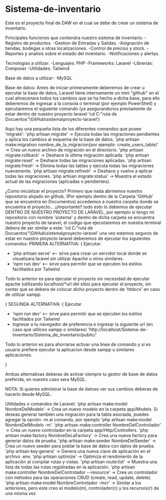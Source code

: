 # Sistema-de-inventario
Este es el proyecto final de DAW en el cual se debe de crear un sistema de inventario.

Principales funciones que contendra nuestro sistema de inventario:
-Registro de productos.
-Gestion de Entradas y Salidas.
-Asignación de tiendas, bodegas u otras localizaciones.
-Control de precios y stock.
-Reportes y analisis sobre el estado del inventario.
-Notificaciones y alertas.

Tecnologias a utilizar:
-Lenguajes: PHP
-Frameworks: Laravel
-Librerias: Composer 
-Utilidades: Tailwind

Base de datos a utilizar:
-MySQL

Base de datos:
Antes de iniciar primeramente deberemos de crear u ejecutar la base de datos, Laravel tiene internamente un mini "github" en el cual almacenara todos los cambios que se ha hecho a dicha base, para ello deberemos de ingresar a la consola o terminal (por ejemplo PowerShell) y ejecutaremos el siguiente comando (ya asegurandonos previamente de estar dentro de nuestro proyecto laravel 'cd C:\"ruta de Docuentos"\GitHub\sistema\proyecto-laravel') 

Aqui hay una pequeña lista de los diferentes comandos que posee 'migrate':
'php artisan migrate' -> Ejecuta todas las migraciones pendientes y aplica los cambios al esquema de la base de datos.
'php artisan make:migration nombre_de_la_migracion(por ejemplo: create_users_table)' ->  Crea un nuevo archivo de migración en el directorio.
'php artisan migrate:rollback' -> Deshace la última migración aplicada.
'php artisan migrate:reset' -> Deshace todas las migraciones aplicadas.
'php artisan migrate:fresh' -> Elimina todas las tablas y ejecuta todas las migraciones nuevamente.
'php artisan migrate:refresh' -> Deshace y vuelve a aplicar todas las migraciones.
'php artisan migrate:status' -> Muestra el estado actual de las migraciones (aplicadas o pendientes).

¿Como inicializar el proyecto?
Primero que nada abriremos nuestro repositorio alojado en github, (Por ejemplo dentro de la Carpeta 'GitHub' que se encuentra en Documentos) accedemos a nuestra carpeta
donde se encuentra el proyecto... ¡¡Importante!! todo esto lo debemos de ejecutar DENTRO DE NUESTRO PROYECTO DE LARAVEL, por ejemplo si tengo mi repositorio con 
nombre 'sistema' y dentro de dicha carpeta se encuentra nuestro proyecto de laravel, el codigo que ejecutaremos en nuestra terminal debera de ser similar a este:
'cd C:\"ruta de Docuentos"\GitHub\sistema\proyecto-laravel' una vez estemos seguros de estar en nuestro ptoyecto laravel deberemos de ejecutar los siguientes comandos:
PRIMERA ALTERNATIVA:
{
Ejecutar:

- 'php artisan serve' <-- sirve para crear un servidor local donde se visualizara laravel sin utilizar Apache u otros similares.
- 'npm run dev' <-- sirve para permitir que se ejecuten los estilos facilitados por Tailwind

Todo lo anterior es para ejecutar el proyecto sin necesidad de ejecutar apache (utilizando localhost/*url del sitio) para ejecutar el proyecto, sin contar que se
debera de colocar dicho proyecto dentro de 'htdocs' en caso de utilizar xampp.

}
SEGUNDA ALTERNATIVA:
{
Ejecutar

- 'npm run dev' <-- sirve para permitir que se ejecuten los estilos facilitados por Tailwind
- Ingresar a tu navegador de preferencia e ingresar la siguiente url (en caso que utilices xampp o similares)
'http://localhost/Sistema-de-inventario/Sistema_de_inventario/public/'

Todo lo anterior es para ahorrarse activar una linea de comando y si es usuario prefiere ejecutar la aplicacion desde xampp u similares aplicaciones.

}

Ambas alternativas deberas de activar siempre tu gestor de base de datos preferida, en nuestro caso sera MySQL.

NOTA: Si quieres admiistrar la base de datoso ver sus cambios deberas de hacerlo desde MySQL.

Utilidades o comandos de Laravel:
'php artisan make:model NombreDelModelo' -> Crea un nuevo modelo en la carpeta app/Models. Si deseas generar también una migración para la tabla asociada, puedes agregar la opción -m al comando, por ejemplo 'php artisan make:model NombreDelModelo -m'.
'php artisan make:controller NombreDelControlador' -> Crea un nuevo controlador en la carpeta app/Http/Controllers.
'php artisan make:factory NombreDeLaFactory' ->  Crea una nueva factory para generar datos de prueba.
'php artisan make:seeder NombreDelSeeder' -> Crea un nuevo seeder para poblar la base de datos con datos de prueba.
'php artisan key:genera' -> Genera una nueva clave de aplicación en el archivo .env.
'php artisan optimize' -> Optimiza el rendimiento de la aplicación al compilar rutas y vistas.
'php artisan route:list' -> Muestra una lista de todas las rutas registradas en la aplicación.
'php artisan make:controller NombreDelControlador --resource' -> Crea un controlador con métodos para las operaciones CRUD (create, read, update, delete). 
'php artisan make:model NombreControlador -mcr' -> Similar a los anteriores, pero este creo el modelo(m), controlador(c) y los recursos(r) de una misma vez


